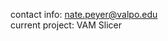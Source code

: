 contact info: nate.peyer@valpo.edu                                                                                                                                                                                        
current project: VAM Slicer

<!---
nathanielPeyer/nathanielPeyer is a ✨ special ✨ repository because its `README.md` (this file) appears on your GitHub profile.
You can click the Preview link to take a look at your changes.
--->
